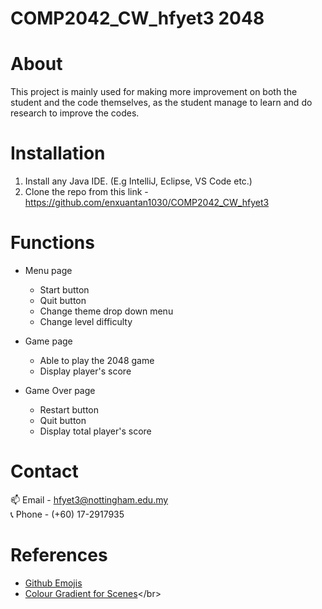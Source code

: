 # COMP2042_CW_hfyet3 2048
# About
This project is mainly used for making more improvement on both the student and the code themselves, as the student manage to learn and do research to improve the codes.

# Installation
1. Install any Java IDE. (E.g IntelliJ, Eclipse, VS Code etc.)</br>
2. Clone the repo from this link - https://github.com/enxuantan1030/COMP2042_CW_hfyet3 </br>

# Functions
- Menu page
  - Start button
  - Quit button
  - Change theme drop down menu
  - Change level difficulty

- Game page
  - Able to play the 2048 game
  - Display player's score
  
- Game Over page
  - Restart button
  - Quit button
  - Display total player's score
  
# Contact
:mailbox: Email - hfyet3@nottingham.edu.my</br>
:telephone_receiver: Phone - (+60) 17-2917935</br>

# References
- [Github Emojis](https://www.webfx.com/tools/emoji-cheat-sheet/)</br>
- [Colour Gradient for Scenes](http://www.java2s.com/Tutorials/Java/JavaFX/0110__JavaFX_Gradient_Color.htm#:~:text=JavaFX%20provides%20two%20types%20of,as%20the%20end%20stop%20color.)</br>
